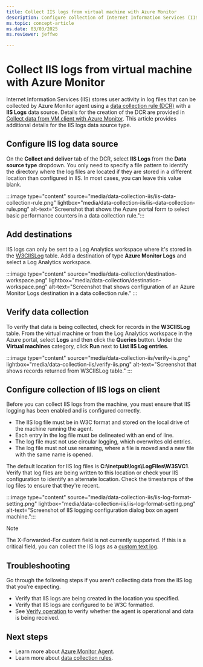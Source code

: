 ```yaml
---
title: Collect IIS logs from virtual machine with Azure Monitor
description: Configure collection of Internet Information Services (IIS) logs on virtual machines with Azure Monitor Agent.
ms.topic: concept-article
ms.date: 03/03/2025
ms.reviewer: jeffwo

---
```


# Collect IIS logs from virtual machine with Azure Monitor
Internet Information Services (IIS) stores user activity in log files that can be collected by Azure Monitor agent using a [data collection rule (DCR)](../essentials/data-collection-rule-create-edit.md) with a **IIS Logs** data source. Details for the creation of the DCR are provided in [Collect data from VM client with Azure Monitor](../vm/data-collection.md). This article provides additional details for the IIS logs data source type.


## Configure IIS log data source

On the **Collect and deliver** tab of the DCR, select **IIS Logs** from the **Data source type** dropdown. You only need to specify a file pattern to identify the directory where the log files are located if they are stored in a different location than configured in IIS. In most cases, you can leave this value blank.

:::image type="content" source="media/data-collection-iis/iis-data-collection-rule.png" lightbox="media/data-collection-iis/iis-data-collection-rule.png" alt-text="Screenshot that shows the Azure portal form to select basic performance counters in a data collection rule.":::

## Add destinations
IIS logs can only be sent to a Log Analytics workspace where it's stored in the [W3CIISLog](/azure/azure-monitor/reference/tables/w3ciislog) table. Add a destination of type **Azure Monitor Logs** and select a Log Analytics workspace.

:::image type="content" source="media/data-collection/destination-workspace.png" lightbox="media/data-collection/destination-workspace.png" alt-text="Screenshot that shows configuration of an Azure Monitor Logs destination in a data collection rule." :::

## Verify data collection
To verify that data is being collected, check for records in the **W3CIISLog** table. From the virtual machine or from the Log Analytics workspace in the Azure portal, select **Logs** and then click the **Queries** button. Under the **Virtual machines** category, click **Run** next to **List IIS Log entries**. 

:::image type="content" source="media/data-collection-iis/verify-iis.png" lightbox="media/data-collection-iis/verify-iis.png" alt-text="Screenshot that shows records returned from W3CIISLog table." :::

## Configure collection of IIS logs on client
Before you can collect IIS logs from the machine, you must ensure that IIS logging has been enabled and is configured correctly.

- The IIS log file must be in W3C format and stored on the local drive of the machine running the agent. 
- Each entry in the log file must be delineated with an end of line. 
- The log file must not use circular logging, which overwrites old entries.
- The log file must not use renaming, where a file is moved and a new file with the same name is opened. 

The default location for IIS log files is **C:\\inetpub\\logs\\LogFiles\\W3SVC1**. Verify that log files are being written to this location or check your IIS configuration to identify an alternate location. Check the timestamps of the log files to ensure that they're recent.

:::image type="content" source="media/data-collection-iis/iis-log-format-setting.png" lightbox="media/data-collection-iis/iis-log-format-setting.png" alt-text="Screenshot of IIS logging configuration dialog box on agent machine.":::

> [!NOTE]
> The X-Forwarded-For custom field is not currently supported. If this is a critical field, you can collect the IIS logs as a [custom text log](./data-collection-log-text.md).

## Troubleshooting
Go through the following steps if you aren't collecting data from the IIS log that you're expecting.

- Verify that IIS logs are being created in the location you specified.
- Verify that IIS logs are configured to be W3C formatted.
- See [Verify operation](../vm/data-collection.md#verify-operation) to verify whether the agent is operational and data is being received.


## Next steps

- Learn more about [Azure Monitor Agent](../agents/azure-monitor-agent-overview.md).
- Learn more about [data collection rules](../essentials/data-collection-rule-overview.md).